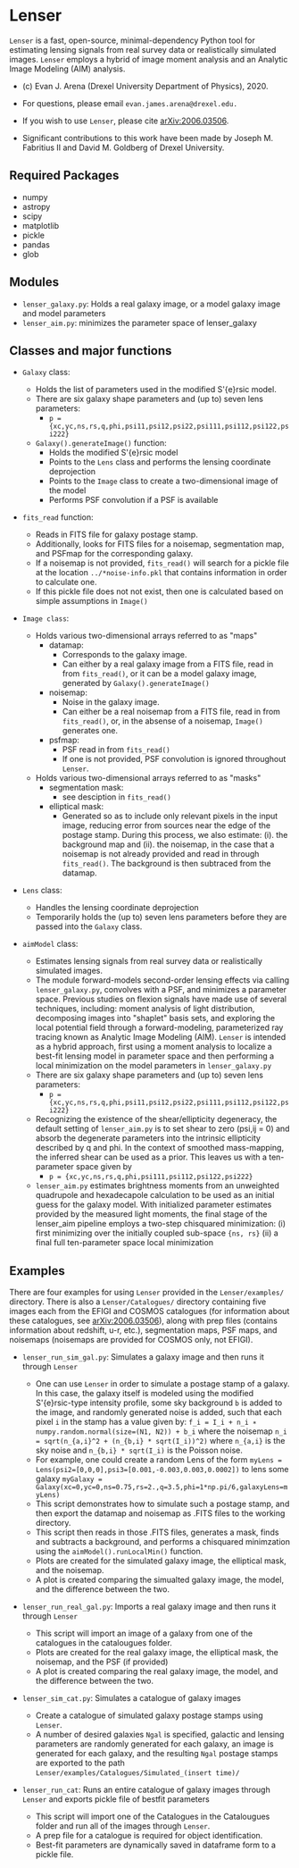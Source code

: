 # Lenser 

`Lenser` is a fast, open-source, minimal-dependency Python tool for estimating lensing signals from real survey data or realistically simulated images. `Lenser` employs a hybrid of image moment analysis and an Analytic Image Modeling (AIM) analysis.

* (c) Evan J. Arena (Drexel University Department of Physics), 2020.

* For questions, please email `evan.james.arena@drexel.edu.`

* If you wish to use `Lenser`, please cite [arXiv:2006.03506](https://arxiv.org/abs/2006.03506).

* Significant contributions to this work have been made by Joseph M. Fabritius II and David M. Goldberg of Drexel University.


## Required Packages
* numpy
* astropy
* scipy
* matplotlib
* pickle
* pandas
* glob

## Modules

* `lenser_galaxy.py`: Holds a real galaxy image, or a model galaxy image and model parameters
* `lenser_aim.py`: minimizes the parameter space of lenser_galaxy

## Classes and major functions

* `Galaxy` class: 
    * Holds the list of parameters used in the modified S\'{e}rsic model.
    * There are six galaxy shape parameters and (up to) seven lens parameters:
      * `p = {xc,yc,ns,rs,q,phi,psi11,psi12,psi22,psi111,psi112,psi122,psi222}`
    * `Galaxy().generateImage()` function:
      *  Holds the modified S\'{e}rsic model
      *  Points to the `Lens` class and performs the lensing coordinate deprojection
      *  Points to the `Image` class to create a two-dimensional image of the model
      *  Performs PSF convolution if a PSF is available

* `fits_read` function:
    * Reads in FITS file for galaxy postage stamp.   
    * Additionally, looks for FITS files for a noisemap, segmentation map, 
       and PSFmap for the corresponding galaxy.
    * If a noisemap is not provided, `fits_read()` will search for a pickle file at 
       the location `../*noise-info.pkl` that contains information in order to 
       calculate one.
    * If this pickle file does not not exist, then one is calculated based on simple 
       assumptions in `Image()`

* `Image class`:
    * Holds various two-dimensional arrays referred to as "maps"
      * datamap: 
        *  Corresponds to the galaxy image.  
        * Can either by a real galaxy image from a FITS file, read in from `fits_read()`, 
             or it can be a model galaxy image, generated by `Galaxy().generateImage()`
      * noisemap: 
        *  Noise in the galaxy image.  
        *  Can either be a real noisemap from a FITS file, read in from `fits_read()`,
             or, in the absense of a noisemap, `Image()` generates one.
      * psfmap: 
        *  PSF read in from `fits_read()`
        * If one is not provided, PSF convolution is ignored throughout `Lenser`.
    * Holds various two-dimensional arrays referred to as "masks"
      * segmentation mask:
        *  see desciption in `fits_read()`
      * elliptical mask:
        *  Generated so as to include only relevant pixels in the input image, reducing error from sources
             near the edge of the postage stamp. During this process, we also estimate: (i). the background map 
             and (ii). the noisemap, in the case that a noisemap is not already provided and read in through 
             `fits_read()`. The background is then subtraced from the datamap. 


* `Lens` class:
    * Handles the lensing coordinate deprojection
    * Temporarily holds the (up to) seven lens parameters before they are passed into the `Galaxy` class.

* `aimModel` class:
    * Estimates lensing signals from real survey data or realistically simulated images. 
    * The module forward-models second-order lensing effects via calling `lenser_galaxy.py`, convolves with
       a PSF, and minimizes a parameter space. Previous studies on flexion signals have made use of 
       several techniques, including: moment analysis of light distribution, decomposing images 
       into "shaplet" basis sets, and exploring the local potential field through a forward-modeling, 
       parameterized ray tracing known as Analytic Image Modeling (AIM). `Lenser` is intended as a 
       hybrid approach, first using a moment analysis to localize a best-fit lensing model in parameter 
       space and then performing a local minimization on the model parameters in `lenser_galaxy.py`
    * There are six galaxy shape parameters and (up to) seven lens parameters:
      *  `p = {xc,yc,ns,rs,q,phi,psi11,psi12,psi22,psi111,psi112,psi122,psi222}`
    * Recognizing the existence of the shear/ellipticity degeneracy, the default setting of `lenser_aim.py`
        is to set shear to zero (psi,ij = 0) and absorb the degenerate parameters into the intrinsic 
        ellipticity described by q and phi. In the context of smoothed mass-mapping, the inferred shear
        can be used as a prior.  This leaves us with a ten-parameter space given by
      *  `p = {xc,yc,ns,rs,q,phi,psi111,psi112,psi122,psi222}`
    * `lenser_aim.py` estimates brightness moments from an unweighted quadrupole and hexadecapole 
       calculation to be used as an initial guess for the galaxy model. With initialized parameter 
       estimates provided by the measured light moments, the final stage of the lenser_aim pipeline 
       employs a two-step chisquared minimization: (i) first minimizing over the initially coupled 
       sub-space `{ns, rs}` (ii) a final full ten-parameter space local minimization

	
## Examples 

There are four examples for using `Lenser` provided in the `Lenser/examples/` directory.  There is also a `Lenser/Catalogues/` directory containing five images each from the EFIGI and COSMOS catalogues (for information about these catalogues, see [arXiv:2006.03506](https://arxiv.org/abs/2006.03506)), along with prep files (contains information about redshift, u-r, etc.), segmentation maps, PSF maps, and noisemaps (noisemaps are provided for COSMOS only, not EFIGI).

* `lenser_run_sim_gal.py`: Simulates a galaxy image and then runs it through `Lenser` 
  * One can use `Lenser` in order to simulate a postage stamp of a galaxy. In this case, the galaxy 
   itself is modeled using the modified S\'{e}rsic-type intensity profile, some sky background `b` is 
   added to the image, and randomly generated noise is added, such that each pixel `i` in the stamp 
   has a value given by:
     `f_i = I_i + n_i ∗ numpy.random.normal(size=(N1, N2)) + b_i`
   where the noisemap
     `n_i = sqrt(n_{a,i}^2 + (n_{b,i} * sqrt(I_i))^2)`
   where `n_{a,i}` is the sky noise and `n_{b,i} * sqrt(I_i)` is the Poisson noise.
  *  For example, one could create a random Lens of the form
     `myLens = Lens(psi2=[0,0,0],psi3=[0.001,-0.003,0.003,0.0002])`
   to lens some galaxy
     `myGalaxy = Galaxy(xc=0,yc=0,ns=0.75,rs=2.,q=3.5,phi=1*np.pi/6,galaxyLens=myLens)`
  *  This script demonstrates how to simulate such a postage stamp, and then export the datamap and
   noisemap as .FITS files to the working directory.
  *  This script then reads in those .FITS files, generates a mask, finds and subtracts a background,
   and performs a chisquared minimzation using the `aimModel().runLocalMin()` function.
  *  Plots are created for the simulated galaxy image, the elliptical mask, and the noisemap.
  *  A plot is created comparing the simualted galaxy image, the model, and the difference between
   the two.

* `lenser_run_real_gal.py`: Imports a real galaxy image and then runs it through `Lenser` 
  * This script will import an image of a galaxy from one of the catalogues in the catalougues folder.
  * Plots are created for the real galaxy image, the elliptical mask, the noisemap, and the PSF (if provided)
  *  A plot is created comparing the real galaxy image, the model, and the difference between
   the two.


* `lenser_sim_cat.py`: Simulates a catalogue of galaxy images
  * Create a catalogue of simulated galaxy postage stamps using `Lenser`.
  * A number of desired galaxies `Ngal` is specified, galactic and lensing 
   parameters are randomly generated for each galaxy, an image is 
   generated for each galaxy, and the resulting `Ngal` postage stamps are 
   exported to the path 
     `Lenser/examples/Catalogues/Simulated_(insert time)/`

* `lenser_run_cat`: Runs an entire catalogue of galaxy images through `Lenser` and exports pickle file of bestfit parameters
  * This script will import one of the Catalogues in the Catalougues folder and run all of the images through `Lenser`.
  * A prep file for a catalogue is required for object identification.
  * Best-fit parameters are dynamically saved in dataframe form to a pickle file.



